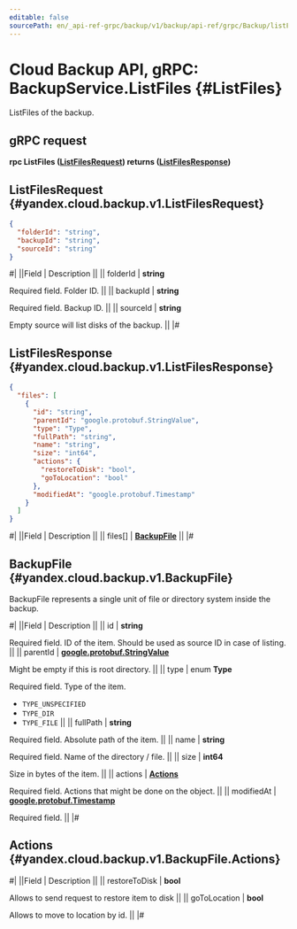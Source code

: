 ```yaml
---
editable: false
sourcePath: en/_api-ref-grpc/backup/v1/backup/api-ref/grpc/Backup/listFiles.md
---
```


# Cloud Backup API, gRPC: BackupService.ListFiles {#ListFiles}

ListFiles of the backup.

## gRPC request

**rpc ListFiles ([ListFilesRequest](#yandex.cloud.backup.v1.ListFilesRequest)) returns ([ListFilesResponse](#yandex.cloud.backup.v1.ListFilesResponse))**

## ListFilesRequest {#yandex.cloud.backup.v1.ListFilesRequest}

```json
{
  "folderId": "string",
  "backupId": "string",
  "sourceId": "string"
}
```

#|
||Field | Description ||
|| folderId | **string**

Required field. Folder ID. ||
|| backupId | **string**

Required field. Backup ID. ||
|| sourceId | **string**

Empty source will list disks of the backup. ||
|#

## ListFilesResponse {#yandex.cloud.backup.v1.ListFilesResponse}

```json
{
  "files": [
    {
      "id": "string",
      "parentId": "google.protobuf.StringValue",
      "type": "Type",
      "fullPath": "string",
      "name": "string",
      "size": "int64",
      "actions": {
        "restoreToDisk": "bool",
        "goToLocation": "bool"
      },
      "modifiedAt": "google.protobuf.Timestamp"
    }
  ]
}
```

#|
||Field | Description ||
|| files[] | **[BackupFile](#yandex.cloud.backup.v1.BackupFile)** ||
|#

## BackupFile {#yandex.cloud.backup.v1.BackupFile}

BackupFile represents a single unit of file or directory system inside the backup.

#|
||Field | Description ||
|| id | **string**

Required field. ID of the item. Should be used as source ID in case of listing. ||
|| parentId | **[google.protobuf.StringValue](https://developers.google.com/protocol-buffers/docs/reference/csharp/class/google/protobuf/well-known-types/string-value)**

Might be empty if this is root directory. ||
|| type | enum **Type**

Required field. Type of the item.

- `TYPE_UNSPECIFIED`
- `TYPE_DIR`
- `TYPE_FILE` ||
|| fullPath | **string**

Required field. Absolute path of the item. ||
|| name | **string**

Required field. Name of the directory / file. ||
|| size | **int64**

Size in bytes of the item. ||
|| actions | **[Actions](#yandex.cloud.backup.v1.BackupFile.Actions)**

Required field. Actions that might be done on the object. ||
|| modifiedAt | **[google.protobuf.Timestamp](https://developers.google.com/protocol-buffers/docs/reference/google.protobuf#timestamp)**

Required field.  ||
|#

## Actions {#yandex.cloud.backup.v1.BackupFile.Actions}

#|
||Field | Description ||
|| restoreToDisk | **bool**

Allows to send request to restore item to disk ||
|| goToLocation | **bool**

Allows to move to location by id. ||
|#